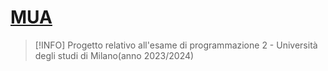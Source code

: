 # [MUA](https://it.wikipedia.org/wiki/Client_di_posta_elettronica)
> [!INFO]
> Progetto relativo all'esame di programmazione 2 - Università degli studi di Milano(anno 2023/2024)
